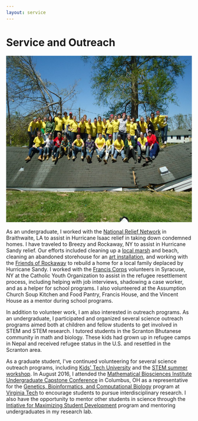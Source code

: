 ```yaml
---
layout: service
---
```

# Service and Outreach

<center><img src="/assets/img/2013NOLA.jpg" width="600" height="450"></center>

As an undergraduate, I worked with the [National Relief Network](http://www.nrn.org/) in Braithwaite, LA to assist in Hurricane Isaac relief in taking down condemned homes. I have traveled to Breezy and Rockaway, NY to assist in Hurricane Sandy relief. Our efforts included cleaning up a [local marsh](http://marshmakers.blogspot.com/2014/03/university-of-scranton-students-help-out_17.html) and beach, cleaning an abandoned storehouse for an [art installation](https://www.instagram.com/p/rIBkUjBQRZ/?taken-at=314291161), and working with the [Friends of Rockaway](http://friendsofrockaway.org/) to rebuild a home for a local family deplaced by Hurricane Sandy. I worked with the [Francis Corps](http://www.franciscorps.org/) volunteers in Syracuse, NY at the Catholic Youth Organization to assist in the refugee resettlement process, including helping with job interviews, shadowing a case worker, and as a helper for school programs. I also volunteered at the Assumption Church Soup Kitchen and Food Pantry, Francis House, and the Vincent House as a mentor during school programs. 

In addition to volunteer work, I am also interested in outreach programs. As an undergraduate, I participated and organized several science outreach programs aimed both at children and fellow students to get involved in STEM and STEM research. I tutored students in the Scranton Bhutanese community in math and biology. These kids had grown up in refugee camps in Nepal and received refugee status in the U.S. and resettled in the Scranton area.

As a graduate student, I've continued volunteering for several science outreach programs, including [Kids' Tech University](http://kidstechuniversity.vbi.vt.edu/) and the [STEM summer workshop](https://akastemprogram.wordpress.com/). In August 2016, I attended the [Mathematical Biosciences Institute](https://mbi.osu.edu/) [Undergraduate Capstone Conference](https://mbi.osu.edu/event/?id=1029) in Columbus, OH as a representative for the [Genetics, Bioinformatics, and Computational Biology](http://gbcb.vbi.vt.edu/) program at [Virginia Tech](http://www.vt.edu/) to encourage students to pursue interdisciplinary research. I also have the opportunity to mentor other students in science through the [Intiative for Maximizing Student Development](http://imsd.apsc.vt.edu/) program and mentoring undergraduates in my research lab.
